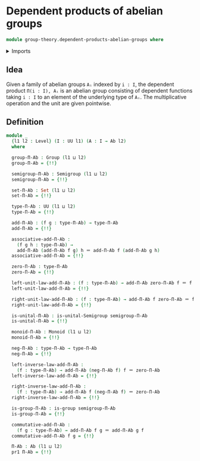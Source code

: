 # Dependent products of abelian groups

```agda
module group-theory.dependent-products-abelian-groups where
```

<details><summary>Imports</summary>

```agda
open import foundation.dependent-pair-types
open import foundation.function-extensionality
open import foundation.identity-types
open import foundation.sets
open import foundation.universe-levels

open import group-theory.abelian-groups
open import group-theory.dependent-products-groups
open import group-theory.groups
open import group-theory.monoids
open import group-theory.semigroups
```

</details>

## Idea

Given a family of abelian groups `Aᵢ` indexed by `i : I`, the dependent product
`Π(i : I), Aᵢ` is an abelian group consisting of dependent functions taking
`i : I` to an element of the underlying type of `Aᵢ`. The multiplicative
operation and the unit are given pointwise.

## Definition

```agda
module _
  {l1 l2 : Level} (I : UU l1) (A : I → Ab l2)
  where

  group-Π-Ab : Group (l1 ⊔ l2)
  group-Π-Ab = {!!}

  semigroup-Π-Ab : Semigroup (l1 ⊔ l2)
  semigroup-Π-Ab = {!!}

  set-Π-Ab : Set (l1 ⊔ l2)
  set-Π-Ab = {!!}

  type-Π-Ab : UU (l1 ⊔ l2)
  type-Π-Ab = {!!}

  add-Π-Ab : (f g : type-Π-Ab) → type-Π-Ab
  add-Π-Ab = {!!}

  associative-add-Π-Ab :
    (f g h : type-Π-Ab) →
    add-Π-Ab (add-Π-Ab f g) h ＝ add-Π-Ab f (add-Π-Ab g h)
  associative-add-Π-Ab = {!!}

  zero-Π-Ab : type-Π-Ab
  zero-Π-Ab = {!!}

  left-unit-law-add-Π-Ab : (f : type-Π-Ab) → add-Π-Ab zero-Π-Ab f ＝ f
  left-unit-law-add-Π-Ab = {!!}

  right-unit-law-add-Π-Ab : (f : type-Π-Ab) → add-Π-Ab f zero-Π-Ab ＝ f
  right-unit-law-add-Π-Ab = {!!}

  is-unital-Π-Ab : is-unital-Semigroup semigroup-Π-Ab
  is-unital-Π-Ab = {!!}

  monoid-Π-Ab : Monoid (l1 ⊔ l2)
  monoid-Π-Ab = {!!}

  neg-Π-Ab : type-Π-Ab → type-Π-Ab
  neg-Π-Ab = {!!}

  left-inverse-law-add-Π-Ab :
    (f : type-Π-Ab) → add-Π-Ab (neg-Π-Ab f) f ＝ zero-Π-Ab
  left-inverse-law-add-Π-Ab = {!!}

  right-inverse-law-add-Π-Ab :
    (f : type-Π-Ab) → add-Π-Ab f (neg-Π-Ab f) ＝ zero-Π-Ab
  right-inverse-law-add-Π-Ab = {!!}

  is-group-Π-Ab : is-group semigroup-Π-Ab
  is-group-Π-Ab = {!!}

  commutative-add-Π-Ab :
    (f g : type-Π-Ab) → add-Π-Ab f g ＝ add-Π-Ab g f
  commutative-add-Π-Ab f g = {!!}

  Π-Ab : Ab (l1 ⊔ l2)
  pr1 Π-Ab = {!!}
```
